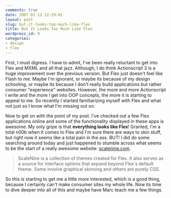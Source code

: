 ```yaml
---
comments: true
date: 2007-02-12 12:29:01
layout: post
slug: but-it-looks-too-much-like-flex
title: But It Looks Too Much Like Flex
wordpress_id: 9
categories:
- design
- flex
---
```


First, I must digress. I have to admit, I've been really reluctant to get into Flex and MXML and all that jazz. Although, I do think Actionscript 3 is a huge improvement over the previous version. But Flex just doesn't feel like Flash to me. Maybe I'm ignorant, or maybe its because of my design schooling, or maybe its because I don't really build applications but rather consumer "experience" websites. However, the more and more Actionscript I write and the more I get into OOP concepts, the more it is starting to appeal to me. So recently I started familiarizing myself with Flex and what not just so I know what I'm missing out on. 

Now to get on with the point of my post. I've checked out a few Flex applications online and some of the functionality displayed in these apps is awesome. My only gripe is that **everything looks like Flex**! Granted, I'm a total n00b when it comes to Flex and I'm sure there are ways to skin stuff, but right now it seems like a total pain in the ass. BUT! I did do some searching around today and just happened to stumble across what seems to be the start of a really awesome website: [scalenine.com](http://www.scalenine.com/).



> ScaleNine is a collection of themes created for Flex. It also serves as a source for interface options that expand beyond Flex's default theme. Some involve graphical skinning and others are purely CSS.



So this is starting to get me a little more interested, which is a good thing, because I certainly can't make consumer sites my whole life. Now its time to dive deeper into all of this and maybe have Marc teach me a few things.
